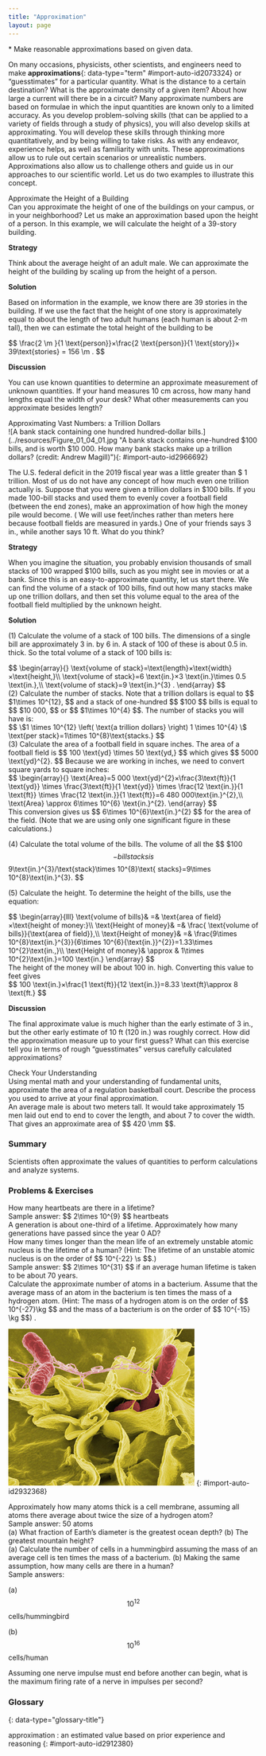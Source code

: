 ```yaml
---
title: "Approximation"
layout: page
---
```



<div data-type="abstract" markdown="1">
* Make reasonable approximations based on given data.

</div>

On many occasions, physicists, other scientists, and engineers need to make
**approximations**{: data-type="term" #import-auto-id2073324} or “guesstimates”
for a particular quantity. What is the distance to a certain destination? What
is the approximate density of a given item? About how large a current will there
be in a circuit? Many approximate numbers are based on formulae in which the
input quantities are known only to a limited accuracy. As you develop
problem-solving skills (that can be applied to a variety of fields through a
study of physics), you will also develop skills at approximating. You will
develop these skills through thinking more quantitatively, and by being willing
to take risks. As with any endeavor, experience helps, as well as familiarity
with units. These approximations allow us to rule out certain scenarios or
unrealistic numbers. Approximations also allow us to challenge others and guide
us in our approaches to our scientific world. Let us do two examples to
illustrate this concept.

<div data-type="example" markdown="1">
<div data-type="title">
Approximate the Height of a Building
</div>
Can you approximate the height of one of the buildings on your campus, or in your neighborhood? Let us make an approximation based upon the height of a person. In this example, we will calculate the height of a 39-story building.

**Strategy**

Think about the average height of an adult male. We can approximate the height
of the building by scaling up from the height of a person.

**Solution**

Based on information in the example, we know there are 39 stories in the
building. If we use the fact that the height of one story is approximately equal
to about the length of two adult humans (each human is about 2-m tall), then we
can estimate the total height of the building to be

<div data-type="equation" id="eip-159">
 $$ \frac{2 \m }{1 \text{person}}×\frac{2 \text{person}}{1 \text{story}}× 39\text{stories}
= 156 \m . $$
</div>

**Discussion**

You can use known quantities to determine an approximate measurement of unknown
quantities. If your hand measures 10 cm across, how many hand lengths equal the
width of your desk? What other measurements can you approximate besides length?

</div>

<div data-type="example" markdown="1">
<div data-type="title">
Approximating Vast Numbers: a Trillion Dollars
</div>
![A bank stack containing one hundred hundred-dollar bills.](../resources/Figure_01_04_01.jpg "A bank stack contains one-hundred $100 bills, and is worth $10 000. How many bank stacks make up a trillion dollars? (credit: Andrew Magill)"){: #import-auto-id2966692}

The U.S. federal deficit in the 2019 fiscal year was a little greater than $ 1
trillion. Most of us do not have any concept of how much even one trillion
actually is. Suppose that you were given a trillion dollars in $100 bills. If
you made 100-bill stacks and used them to evenly cover a football field (between
the end zones), make an approximation of how high the money pile would become. (
We will use feet/inches rather than meters here because football fields are
measured in yards.) One of your friends says 3 in., while another says 10 ft.
What do you think?

**Strategy**

When you imagine the situation, you probably envision thousands of small stacks
of 100 wrapped $100 bills, such as you might see in movies or at a bank. Since
this is an easy-to-approximate quantity, let us start there. We can find the
volume of a stack of 100 bills, find out how many stacks make up one trillion
dollars, and then set this volume equal to the area of the football field
multiplied by the unknown height.

**Solution**

(1) Calculate the volume of a stack of 100 bills. The dimensions of a single
bill are approximately 3 in. by 6 in. A stack of 100 of these is about 0.5 in.
thick. So the total volume of a stack of 100 bills is:

<div data-type="equation" id="eip-51">
 $$ \begin{array}{}
\text{volume of stack}=\text{length}×\text{width}×\text{height,}\\
\text{volume of stack}=6 \text{in.}×3 \text{in.}\times 0.5 \text{in.},\\
\text{volume of stack}=9 \text{in.}^{3} .
\end{array} $$
</div>
(2) Calculate the number of stacks. Note that a trillion dollars is equal to $$ $1\times 10^{12}, $$
and a stack of one-hundred $$ $100 $$ bills is equal to $$ $10 000, $$
or $$ $1\times 10^{4} $$. The number of stacks you will have is:

<div data-type="equation" id="eip-203">
 $$ \$1 \times 10^{12}
\left( \text{a trillion dollars} \right)
 1 \times 10^{4} \$ \text{per stack}=1\times 10^{8}\text{stacks.} $$
</div>
(3) Calculate the area of a football field in square inches. The area of a football field is
$$ 100 \text{yd} \times 50 \text{yd,} $$
which gives $$ 5000 \text{yd}^{2}. $$
Because we are working in inches, we need to convert square yards to square
inches:

<div data-type="equation" id="eip-446">
 $$ \begin{array}{}
\text{Area}=5 000 \text{yd}^{2}×\frac{3\text{ft}}{1 \text{yd}} \times
\frac{3\text{ft}}{1 \text{yd}} \times \frac{12 \text{in.}}{1 \text{ft}}
\times \frac{12 \text{in.}}{1 \text{ft}}=6 480 000\text{in.}^{2},\\
\text{Area} \approx 6\times 10^{6} \text{in.}^{2}.
\end{array} $$
</div>
This conversion gives us $$ 6\times 10^{6}\text{in.}^{2} $$
for the area of the field. (Note that we are using only one significant figure
in these calculations.)

(4) Calculate the total volume of the bills. The volume of all the $$ $100 $$ -bill
stacks is $$ 9\text{in.}^{3}/\text{stack}\times 10^{8}\text{
stacks}=9\times 10^{8}\text{in.}^{3}. $$

(5) Calculate the height. To determine the height of the bills, use the
equation:

<div data-type="equation" id="eip-690">
 $$ \begin{array}{lll}
\text{volume of bills}& =& \text{area of field}×\text{height of money:}\\
\text{Height of money}& =& \frac{ \text{volume of bills}}{\text{area of field}},\\
\text{Height of money}& =& \frac{9\times 10^{8}\text{in.}^{3}}{6\times 10^{6}{\text{in.}}^{2}}=1.33\times 10^{2}\text{in.,}\\
\text{Height of money}& \approx & 1\times 10^{2}\text{in.}=100 \text{in.}
\end{array} $$
</div>
The height of the money will be about 100 in. high. Converting this value to feet gives

<div data-type="equation" id="eip-635">
 $$ 100 \text{in.}×\frac{1 \text{ft}}{12 \text{in.}}=8.33 \text{ft}\approx 8 \text{ft.} $$
</div>

**Discussion**

The final approximate value is much higher than the early estimate of 3 in., but
the other early estimate of 10 ft (120 in.) was roughly correct. How did the
approximation measure up to your first guess? What can this exercise tell you in
terms of rough “guesstimates” versus carefully calculated approximations?

</div>

<div data-type="exercise" data-print-placement="here" data-element-type="check-understanding" data-label="">
<div data-type="title">
Check Your Understanding
</div>
<div data-type="problem" markdown="1">
Using mental math and your understanding of fundamental units, approximate the area of a regulation basketball court. Describe the process you used to arrive at your final approximation.

</div>
<div data-type="solution" data-print-placement="here" markdown="1">
An average male is about two meters tall. It would take approximately 15 men
laid out end to end to cover the length, and about 7 to cover the width. That gives an approximate area of $$ 420 \mm $$.

</div>
</div>

### Summary

Scientists often approximate the values of quantities to perform calculations
and analyze systems.

### Problems &amp; Exercises

<div data-type="exercise" data-element-type="problems-exercises">
<div data-type="problem" markdown="1">
How many heartbeats are there in a lifetime?

</div>
<div data-type="solution" markdown="1">
Sample answer: $$ 2\times 10^{9} $$ heartbeats

</div>
</div>

<div data-type="exercise" data-element-type="problems-exercises">
<div data-type="problem" markdown="1">
A generation is about one-third of a lifetime. Approximately how many generations have passed since the year 0 AD?

</div>
</div>

<div data-type="exercise" data-element-type="problems-exercises">
<div data-type="problem" markdown="1">
How many times longer than the mean life of an extremely unstable atomic
nucleus is the lifetime of a human? (Hint: The lifetime of an unstable atomic nucleus is on the order of $$ 10^{-22} \s $$.)

</div>
<div data-type="solution" markdown="1">
Sample answer: $$ 2\times 10^{31} $$ if an average human lifetime is taken
to be about 70 years.

</div>
</div>

<div data-type="exercise" data-element-type="problems-exercises">
<div data-type="problem" markdown="1">
Calculate the approximate number of atoms in a bacterium. Assume that the average mass of an atom in the bacterium is ten
times the mass of a hydrogen atom. (Hint: The mass of a hydrogen atom is on the order of $$ 10^{-27}\kg $$
and the mass of a bacterium is on the order of $$ 10^{-15} \kg $$) .

</div>
</div>

![A magnified image of the bacterium Salmonella attacking a human cell. The bacterium is rod shaped and about zero point seven to one point five micrometers in diameter and two to five micrometers in length.](../resources/Figure_01_04_02.jpg "This color-enhanced photo shows Salmonella typhimurium (red) attacking human cells. These bacteria are commonly known for causing foodborne illness. Can you estimate the number of atoms in each bacterium? (credit: Rocky Mountain Laboratories, NIAID, NIH)")
{: #import-auto-id2932368}

<div data-type="exercise" data-element-type="problems-exercises">
<div data-type="problem" markdown="1">
Approximately how many atoms thick is a cell membrane, assuming all atoms there average about twice the size of a hydrogen atom?

</div>
<div data-type="solution" markdown="1">
Sample answer: 50 atoms

</div>
</div>

<div data-type="exercise" data-element-type="problems-exercises">
<div data-type="problem" markdown="1">
(a) What fraction of Earth’s diameter is the greatest ocean depth?
(b) The greatest mountain height?

</div>
</div>

<div data-type="exercise" data-element-type="problems-exercises">
<div data-type="problem" markdown="1">
(a) Calculate the number of cells in a hummingbird assuming the mass of an average cell is ten times the mass of a bacterium.
(b) Making the same assumption, how many cells are there in a human?

</div>
<div data-type="solution" markdown="1">
Sample answers:

(a) $$ 10^{12} $$ cells/hummingbird

(b) $$ 10^{16} $$ cells/human

</div>
</div>

<div data-type="exercise" data-element-type="problems-exercises">
<div data-type="problem" markdown="1">
Assuming one nerve impulse must end before another can begin, what is the maximum firing rate of a nerve in impulses per second?

</div>
</div>

<div data-type="glossary" markdown="1">

### Glossary
{: data-type="glossary-title"}

approximation
: an estimated value based on prior experience and reasoning
{: #import-auto-id2912380}

</div>
